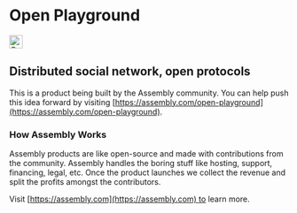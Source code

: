 # Open Playground

<a href="https://assembly.com/open-playground/bounties"><img src="https://asm-badger.herokuapp.com/open-playground/badges/tasks.svg" height="24px" alt="Open Tasks" /></a>

## Distributed social network, open protocols

This is a product being built by the Assembly community. You can help push this idea forward by visiting [https://assembly.com/open-playground](https://assembly.com/open-playground).

### How Assembly Works

Assembly products are like open-source and made with contributions from the community. Assembly handles the boring stuff like hosting, support, financing, legal, etc. Once the product launches we collect the revenue and split the profits amongst the contributors.

Visit [https://assembly.com](https://assembly.com) to learn more.
